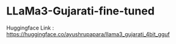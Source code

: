 # LLaMa3-Gujarati-fine-tuned


Huggingface Link : https://huggingface.co/ayushrupapara/llama3_gujarati_4bit_gguf
